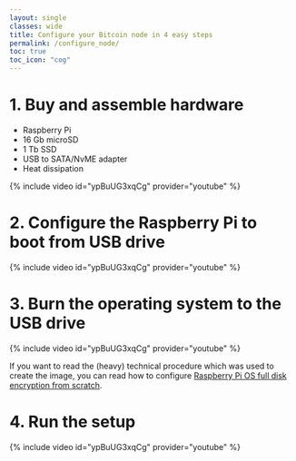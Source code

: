 ```yaml
---
layout: single
classes: wide
title: Configure your Bitcoin node in 4 easy steps 
permalink: /configure_node/
toc: true
toc_icon: "cog"
---
```


# 1. Buy and assemble hardware

* Raspberry Pi 
* 16 Gb microSD
* 1 Tb SSD
* USB to SATA/NvME adapter
* Heat dissipation

{% include video id="ypBuUG3xqCg" provider="youtube" %}

# 2. Configure the Raspberry Pi to boot from USB drive

{% include video id="ypBuUG3xqCg" provider="youtube" %}

# 3. Burn the operating system to the USB drive

{% include video id="ypBuUG3xqCg" provider="youtube" %}

If you want to read the (heavy) technical procedure which was used to create the image, you can read how to configure [Raspberry Pi OS full disk encryption from scratch](/configure_fde).

# 4. Run the setup

{% include video id="ypBuUG3xqCg" provider="youtube" %}

